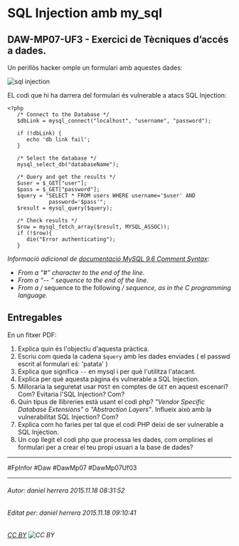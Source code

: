 # SQL Injection amb my_sql
## DAW-MP07-UF3 - Exercici de Tècniques d’accés a dades.
Un perillòs hacker omple un formulari amb aquestes dades:

![sql injection](http://i.imgur.com/MMftsdg.png)

EL codi que hi ha darrera del formulari és vulnerable a atacs SQL Injection:

    <?php
       /* Connect to the Database */
       $dbLink = mysql_connect("localhost", "username", "password");
    
       if (!dbLink) {
          echo 'db link fail';
       }
    
       /* Select the database */
       mysql_select_db("databaseName");
    
       /* Query and get the results */
       $user = $_GET["user"];
       $pass = $_GET["password"];
       $query = "SELECT * FROM users WHERE username='$user' AND
                 password='$pass'";
       $result = mysql_query($query);
    
       /* Check results */
       $row = mysql_fetch_array($result, MYSQL_ASSOC));
       if (!$row){
          die("Error authenticating");
       }

*Informació adicional de [documentació MySQL 9.6 Comment Syntax](http://dev.mysql.com/doc/refman/5.7/en/comments.html)*:

* *From a “#” character to the end of the line.*
* *From a “-- ” sequence to the end of the line.*
* *From a /* sequence to the following */ sequence, as in the C programming language.*

## Entregables

En un fitxer PDF:

1. Explica quin és l'objectiu d'aquesta pràctica.
1. Escriu com queda la cadena `$query` amb les dades enviades ( el passwd escrit al formulari eś: 'patata' )
1. Explica que significa `--` en mysql i per què l'utilitza l'atacant.
1. Explica per què aquesta pàgina és vulnerable a SQL Injection.
1. Milloraria la seguretat usar `POST` en comptes de `GET` en aquest escenari? Com? Evitaria l'SQL Injection? Com?
1. Quin tipus de llibreries està usant el codi php? *"Vendor Specific Database Extensions"* o *"Abstraction Layers"*. Influeix això amb la vulnerabilitat SQL Injection? Com?
1. Explica com ho faries per tal que el codi PHP deixi de ser vulnerable a SQL Injection.
1. Un cop llegit el codi php que processa les dades, com ompliries el formulari per a crear el teu propi usuari a la base de dades?






    
    

---

#FpInfor #Daw #DawMp07 #DawMp07Uf03

---

###### Autor: daniel herrera 2015.11.18 08:31:52
###### Editat per: daniel herrera 2015.11.18 09:10:41
###### [CC BY](https://creativecommons.org/licenses/by/4.0/) ![CC BY](https://licensebuttons.net/l/by/3.0/80x15.png)
